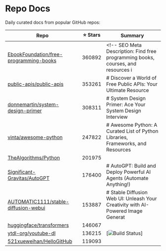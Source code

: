 # Repo Docs

Daily curated docs from popular GitHub repos:

| Repo | ⭐ Stars | Summary |
|------|--------|---------|
| [EbookFoundation/free-programming-books](docs/EbookFoundation-free-programming-books.md) | 360892 | <!-- SEO Meta Description: Find free programming books, courses, and resources i |
| [public-apis/public-apis](docs/public-apis-public-apis.md) | 353261 | # Discover a World of Free Public APIs: Your Ultimate Resource  |
| [donnemartin/system-design-primer](docs/donnemartin-system-design-primer.md) | 308311 | # System Design Primer: Ace Your System Design Interview |
| [vinta/awesome-python](docs/vinta-awesome-python.md) | 247822 | # Awesome Python: A Curated List of Python Libraries, Frameworks, and Resources |
| [TheAlgorithms/Python](docs/TheAlgorithms-Python.md) | 201975 | <!-- Title: --> |
| [Significant-Gravitas/AutoGPT](docs/Significant-Gravitas-AutoGPT.md) | 176400 | # AutoGPT: Build and Deploy Powerful AI Agents (Automate Anything!) |
| [AUTOMATIC1111/stable-diffusion-webui](docs/AUTOMATIC1111-stable-diffusion-webui.md) | 153887 | # Stable Diffusion Web UI: Unleash Your Creativity with AI-Powered Image Generat |
| [huggingface/transformers](docs/huggingface-transformers.md) | 146067 | <p align="center"> |
| [ytdl-org/youtube-dl](docs/ytdl-org-youtube-dl.md) | 136215 | [![Build Status](https://github.com/ytdl-org/youtube-dl/workflows/CI/badge.svg)] |
| [521xueweihan/HelloGitHub](docs/521xueweihan-HelloGitHub.md) | 119093 | <p align="center"> |